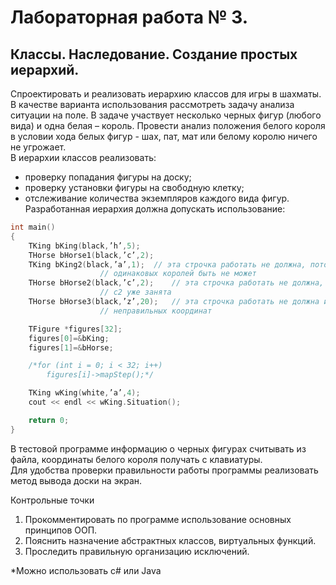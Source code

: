 Лабораторная работа № 3.
====
Классы. Наследование. Создание простых иерархий.
----
Спроектировать и реализовать иерархию классов для игры в шахматы.  
В качестве варианта использования рассмотреть задачу анализа ситуации на поле. В задаче участвует несколько черных фигур (любого вида) и одна белая – король. Провести анализ положения белого короля в условии хода белых фигур - шах, пат, мат или белому королю ничего не угрожает.  
В иерархии классов реализовать:
-	проверку попадания фигуры на доску;
-	проверку установки фигуры на свободную клетку;
-	отслеживание количества экземпляров каждого вида фигур.  
Разработанная иерархия должна допускать использование: 

```c++
int main() 
{
	TKing bKing(black,’h’,5);
	THorse bHorse1(black,’c’,2);
	TKing bKing2(black,’a’,1);	// эта строчка работать не должна, потому что двух
			  		// одинаковых королей быть не может
	THorse bHorse2(black,’с’,2);	// эта строчка работать не должна, потому что клетка
			  		// с2 уже занята
	THorse bHorse3(black,’z’,20);	// эта строчка работать не должна из-за 
			  		// неправильных координат

	TFigure *figures[32];
	figures[0]=&bKing;
	figures[1]=&bHorse;

	/*for (int i = 0; i < 32; i++)
		figures[i]->mapStep();*/

	TKing wKing(white,’a’,4);
	cout << endl << wKing.Situation();

	return 0;
}
```

В тестовой программе информацию о черных фигурах считывать из файла, координаты белого короля получать с клавиатуры.  
Для удобства проверки правильности работы программы реализовать метод вывода доски на экран.  
 
Контрольные точки  
1.	Прокомментировать по программе использование основных принципов ООП.  
2.	Пояснить назначение абстрактных классов, виртуальных функций.  
3.	Проследить правильную организацию исключений.  


*Можно использовать с# или Java
